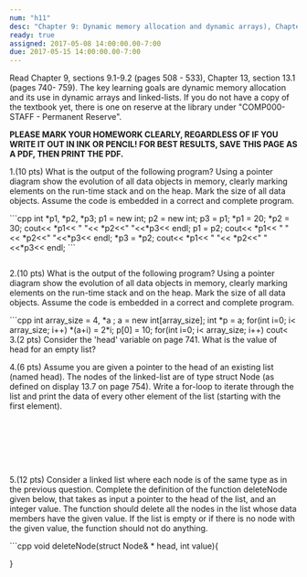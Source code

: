 ```yaml
---
num: "h11"
desc: "Chapter 9: Dynamic memory allocation and dynamic arrays), Chapter 13: Linked-lists"
ready: true
assigned: 2017-05-08 14:00:00.00-7:00
due: 2017-05-15 14:00:00.00-7:00
---
```

Read Chapter 9, sections 9.1-9.2 (pages 508 - 533), Chapter 13, section 13.1 (pages 740- 759). The key learning goals are dynamic memory allocation and its use in dynamic arrays and linked-lists. If you do not have a copy of the textbook yet, there is one on reserve at the library under "COMP000-STAFF - Permanent Reserve". 

<b>PLEASE MARK YOUR HOMEWORK CLEARLY, REGARDLESS OF IF YOU WRITE IT OUT IN INK OR PENCIL! FOR BEST RESULTS, SAVE THIS PAGE AS A PDF, THEN PRINT THE PDF.</b>

1.(10 pts) What is the output of the following program? Using a pointer diagram show the evolution of all data objects in memory, clearly marking elements on the run-time stack and on the heap. Mark the size of all data objects. Assume the code is embedded in a correct and complete program.
<div markdown="1">
```cpp
int *p1, *p2, *p3;
p1 = new int;
p2 = new int;
p3 = p1;
*p1 = 20;
*p2 = 30;
cout<< *p1<< " "<< *p2<<" "<<*p3<< endl;
p1 = p2;
cout<< *p1<< " "<< *p2<<" "<<*p3<< endl;
*p3 = *p2;
cout<< *p1<< " "<< *p2<<" "<<*p3<< endl;
```
</div>

<div style="margin-bottom:2em"></div>

2.(10 pts) What is the output of the following program? Using a pointer diagram show the evolution of all data objects in memory, clearly marking elements on the run-time stack and on the heap. Mark the size of all data objects. Assume the code is embedded in a correct and complete program.
<div markdown="1">
```cpp
int array_size = 4, *a ;
a = new int[array_size];
int *p = a;
for(int i=0; i< array_size; i++)
    *(a+i) = 2*i;
p[0] = 10;
for(int i=0; i< array_size; i++)
    cout<<a[i]<<" ";
cout<<endl;
```
</div>

<div class="pagebreak"></div>
3.(2 pts) Consider the 'head' variable on page 741. What is the value of head for an empty list?
<div style="margin-bottom:1em"></div>

 
4.(6 pts)  Assume you are given a pointer to the head of an existing list (named head). The nodes of the linked-list are of type struct Node (as defined on display 13.7 on page 754). Write a for-loop to iterate through the list and print the data of every other element of the list (starting with the first element).
<div style="margin-bottom:8em"></div>

5.(12 pts) Consider a linked list where each node is of the same type as in the previous question. Complete the definition of the function deleteNode given below, that takes as input a pointer to the head of the list, and an integer value. The function should delete all the nodes in the list whose data members have the given value. If the list is empty or if there is no node with the given value, the function should not do anything.
<div markdown="1">
```cpp
void deleteNode(struct Node& * head, int value){








































}

```
